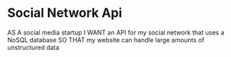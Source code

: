 # Social Network Api
AS A social media startup
I WANT an API for my social network that uses a NoSQL database
SO THAT my website can handle large amounts of unstructured data
